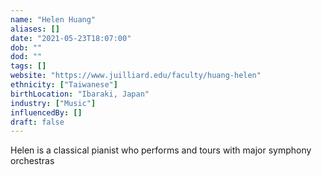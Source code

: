 ```yaml
---
name: "Helen Huang"
aliases: []
date: "2021-05-23T18:07:00"
dob: ""
dod: ""
tags: []
website: "https://www.juilliard.edu/faculty/huang-helen"
ethnicity: ["Taiwanese"]
birthLocation: "Ibaraki, Japan"
industry: ["Music"]
influencedBy: []
draft: false
---
```


Helen is a classical pianist who performs and tours with major symphony orchestras
